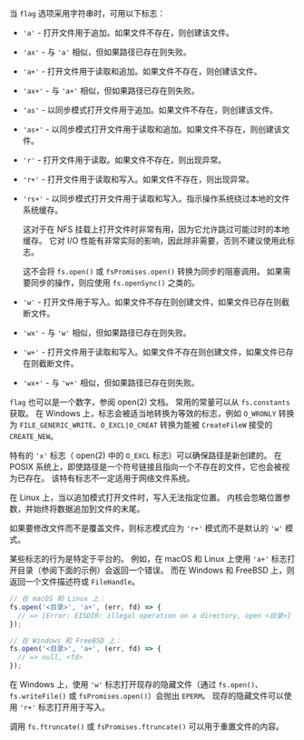 
当 `flag` 选项采用字符串时，可用以下标志：

* `'a'` - 打开文件用于追加。如果文件不存在，则创建该文件。

* `'ax'` - 与 `'a'` 相似，但如果路径已存在则失败。

* `'a+'` - 打开文件用于读取和追加。如果文件不存在，则创建该文件。

* `'ax+'` - 与 `'a+'` 相似，但如果路径已存在则失败。

* `'as'` - 以同步模式打开文件用于追加。如果文件不存在，则创建该文件。

* `'as+'` - 以同步模式打开文件用于读取和追加。如果文件不存在，则创建该文件。

* `'r'` - 打开文件用于读取。如果文件不存在，则出现异常。

* `'r+'` - 打开文件用于读取和写入。如果文件不存在，则出现异常。

* `'rs+'` - 以同步模式打开文件用于读取和写入。指示操作系统绕过本地的文件系统缓存。
  
  这对于在 NFS 挂载上打开文件时非常有用，因为它允许跳过可能过时的本地缓存。
  它对 I/O 性能有非常实际的影响，因此除非需要，否则不建议使用此标志。

  这不会将 `fs.open()` 或 `fsPromises.open()` 转换为同步的阻塞调用。
  如果需要同步的操作，则应使用 `fs.openSync()` 之类的。

* `'w'` - 打开文件用于写入。如果文件不存在则创建文件，如果文件已存在则截断文件。

* `'wx'` - 与 `'w'` 相似，但如果路径已存在则失败。

* `'w+'` - 打开文件用于读取和写入。如果文件不存在则创建文件，如果文件已存在则截断文件。

* `'wx+'` - 与 `'w+'` 相似，但如果路径已存在则失败。

`flag` 也可以是一个数字，参阅 open(2) 文档。
常用的常量可以从 `fs.constants` 获取。
在 Windows 上，标志会被适当地转换为等效的标志，例如 `O_WRONLY` 转换为 `FILE_GENERIC_WRITE`、`O_EXCL|O_CREAT` 转换为能被 `CreateFileW` 接受的 `CREATE_NEW`。

特有的 `'x'` 标志（ open(2) 中的 `O_EXCL` 标志）可以确保路径是新创建的。
在 POSIX 系统上，即使路径是一个符号链接且指向一个不存在的文件，它也会被视为已存在。
该特有标志不一定适用于网络文件系统。

在 Linux 上，当以追加模式打开文件时，写入无法指定位置。
内核会忽略位置参数，并始终将数据追加到文件的末尾。

如果要修改文件而不是覆盖文件，则标志模式应为 `'r+'` 模式而不是默认的 `'w'` 模式。

某些标志的行为是特定于平台的。
例如，在 macOS 和 Linux 上使用 `'a+'` 标志打开目录（参阅下面的示例）会返回一个错误。
而在 Windows 和 FreeBSD 上，则返回一个文件描述符或 `FileHandle`。

```js
// 在 macOS 和 Linux 上：
fs.open('<目录>', 'a+', (err, fd) => {
  // => [Error: EISDIR: illegal operation on a directory, open <目录>]
});

// 在 Windows 和 FreeBSD 上：
fs.open('<目录>', 'a+', (err, fd) => {
  // => null, <fd>
});
```

在 Windows 上，使用 `'w'` 标志打开现存的隐藏文件（通过 `fs.open()`、`fs.writeFile()` 或 `fsPromises.open()`）会抛出 `EPERM`。
现存的隐藏文件可以使用 `'r+'` 标志打开用于写入。

调用 `fs.ftruncate()` 或 `fsPromises.ftruncate()` 可以用于重置文件的内容。

